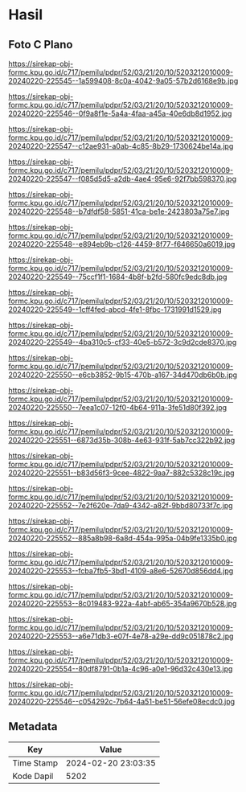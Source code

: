 # Hasil

## Foto C Plano

https://sirekap-obj-formc.kpu.go.id/c717/pemilu/pdpr/52/03/21/20/10/5203212010009-20240220-225545--1a599408-8c0a-4042-9a05-57b2d6168e9b.jpg

https://sirekap-obj-formc.kpu.go.id/c717/pemilu/pdpr/52/03/21/20/10/5203212010009-20240220-225546--0f9a8f1e-5a4a-4faa-a45a-40e6db8d1952.jpg

https://sirekap-obj-formc.kpu.go.id/c717/pemilu/pdpr/52/03/21/20/10/5203212010009-20240220-225547--c12ae931-a0ab-4c85-8b29-1730624be14a.jpg

https://sirekap-obj-formc.kpu.go.id/c717/pemilu/pdpr/52/03/21/20/10/5203212010009-20240220-225547--f085d5d5-a2db-4ae4-95e6-92f7bb598370.jpg

https://sirekap-obj-formc.kpu.go.id/c717/pemilu/pdpr/52/03/21/20/10/5203212010009-20240220-225548--b7dfdf58-5851-41ca-be1e-2423803a75e7.jpg

https://sirekap-obj-formc.kpu.go.id/c717/pemilu/pdpr/52/03/21/20/10/5203212010009-20240220-225548--e894eb9b-c126-4459-8f77-f646650a6019.jpg

https://sirekap-obj-formc.kpu.go.id/c717/pemilu/pdpr/52/03/21/20/10/5203212010009-20240220-225549--75ccf1f1-1684-4b8f-b2fd-580fc9edc8db.jpg

https://sirekap-obj-formc.kpu.go.id/c717/pemilu/pdpr/52/03/21/20/10/5203212010009-20240220-225549--1cff4fed-abcd-4fe1-8fbc-1731991d1529.jpg

https://sirekap-obj-formc.kpu.go.id/c717/pemilu/pdpr/52/03/21/20/10/5203212010009-20240220-225549--4ba310c5-cf33-40e5-b572-3c9d2cde8370.jpg

https://sirekap-obj-formc.kpu.go.id/c717/pemilu/pdpr/52/03/21/20/10/5203212010009-20240220-225550--e6cb3852-9b15-470b-a167-34d470db6b0b.jpg

https://sirekap-obj-formc.kpu.go.id/c717/pemilu/pdpr/52/03/21/20/10/5203212010009-20240220-225550--7eea1c07-12f0-4b64-911a-3fe51d80f392.jpg

https://sirekap-obj-formc.kpu.go.id/c717/pemilu/pdpr/52/03/21/20/10/5203212010009-20240220-225551--6873d35b-308b-4e63-931f-5ab7cc322b92.jpg

https://sirekap-obj-formc.kpu.go.id/c717/pemilu/pdpr/52/03/21/20/10/5203212010009-20240220-225551--b83d56f3-9cee-4822-9aa7-882c5328c19c.jpg

https://sirekap-obj-formc.kpu.go.id/c717/pemilu/pdpr/52/03/21/20/10/5203212010009-20240220-225552--7e2f620e-7da9-4342-a82f-9bbd80733f7c.jpg

https://sirekap-obj-formc.kpu.go.id/c717/pemilu/pdpr/52/03/21/20/10/5203212010009-20240220-225552--885a8b98-6a8d-454a-995a-04b9fe1335b0.jpg

https://sirekap-obj-formc.kpu.go.id/c717/pemilu/pdpr/52/03/21/20/10/5203212010009-20240220-225553--fcba7fb5-3bd1-4109-a8e6-52670d856dd4.jpg

https://sirekap-obj-formc.kpu.go.id/c717/pemilu/pdpr/52/03/21/20/10/5203212010009-20240220-225553--8c019483-922a-4abf-ab65-354a9670b528.jpg

https://sirekap-obj-formc.kpu.go.id/c717/pemilu/pdpr/52/03/21/20/10/5203212010009-20240220-225553--a6e71db3-e07f-4e78-a29e-dd9c051878c2.jpg

https://sirekap-obj-formc.kpu.go.id/c717/pemilu/pdpr/52/03/21/20/10/5203212010009-20240220-225554--80df8791-0b1a-4c96-a0e1-96d32c430e13.jpg

https://sirekap-obj-formc.kpu.go.id/c717/pemilu/pdpr/52/03/21/20/10/5203212010009-20240220-225546--c054292c-7b64-4a51-be51-56efe08ecdc0.jpg


## Metadata

| Key        | Value               |
| ---------- | ------------------- |
| Time Stamp | 2024-02-20 23:03:35 |
| Kode Dapil | 5202                |



